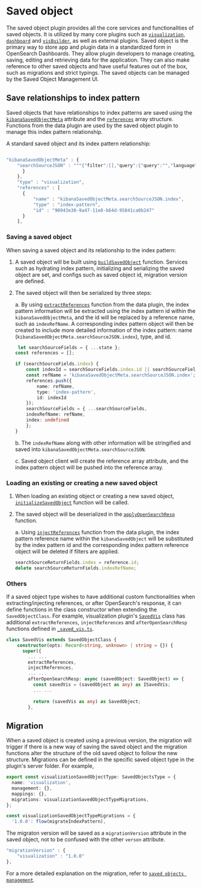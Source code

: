 # Saved object

The saved object plugin provides all the core services and functionalities of saved objects. It is utilized by many core plugins such as [`visualization`](../visualizations/), [`dashboard`](../dashboard/) and [`visBuilder`](../vis_builder/), as well as external plugins. Saved object is the primary way to store app and plugin data in a standardized form in OpenSearch Dashboards. They allow plugin developers to manage creating, saving, editing and retrieving data for the application. They can also make reference to other saved objects and have useful features out of the box, such as migrations and strict typings. The saved objects can be managed by the Saved Object Management UI.

## Save relationships to index pattern

Saved objects that have relationships to index patterns are saved using the [`kibanaSavedObjectMeta`](https://github.com/opensearch-project/OpenSearch-Dashboards/blob/4a06f5a6fe404a65b11775d292afaff4b8677c33/src/plugins/saved_objects/public/saved_object/helpers/serialize_saved_object.ts#L59) attribute and the [`references`](https://github.com/opensearch-project/OpenSearch-Dashboards/blob/4a06f5a6fe404a65b11775d292afaff4b8677c33/src/plugins/saved_objects/public/saved_object/helpers/serialize_saved_object.ts#L60) array structure. Functions from the data plugin are used by the saved object plugin to manage this index pattern relationship. 

A standard saved object and its index pattern relationship:

```ts

"kibanaSavedObjectMeta" : {
    "searchSourceJSON" : """{"filter":[],"query":{"query":"","language":"kuery"},"indexRefName":"kibanaSavedObjectMeta.searchSourceJSON.index"}"""
      }
    },
    "type" : "visualization",
    "references" : [
      {
          "name" : "kibanaSavedObjectMeta.searchSourceJSON.index",
          "type" : "index-pattern",
          "id" : "90943e30-9a47-11e8-b64d-95841ca0b247"
      }
    ],

```

### Saving a saved object

When saving a saved object and its relationship to the index pattern: 

1. A saved object will be built using [`buildSavedObject`](https://github.com/opensearch-project/OpenSearch-Dashboards/blob/4a06f5a6fe404a65b11775d292afaff4b8677c33/src/plugins/saved_objects/public/saved_object/helpers/build_saved_object.ts#L46) function. Services such as hydrating index pattern, initializing and serializing the saved object are set, and configs such as saved object id, migration version are defined.
2. The saved object will then be serialized by three steps: 

    a. By using [`extractReferences`](https://github.com/opensearch-project/OpenSearch-Dashboards/blob/4a06f5a6fe404a65b11775d292afaff4b8677c33/src/plugins/data/common/search/search_source/extract_references.ts#L35) function from the data plugin, the index pattern information will be extracted using the index pattern id within the `kibanaSavedObjectMeta`, and the id will be replaced by a reference name, such as `indexRefName`. A corresponding index pattern object will then be created to include more detailed information of the index pattern: name (`kibanaSavedObjectMeta.searchSourceJSON.index`), type, and id.

    ```ts
     let searchSourceFields = { ...state };
    const references = [];

    if (searchSourceFields.index) {
        const indexId = searchSourceFields.index.id || searchSourceFields.index;
        const refName = 'kibanaSavedObjectMeta.searchSourceJSON.index';
        references.push({
            name: refName,
            type: 'index-pattern',
            id: indexId
        });
        searchSourceFields = { ...searchSourceFields,
        indexRefName: refName,
        index: undefined
        };
    }
    ```

    b. The `indexRefName` along with other information will be stringified and saved into `kibanaSavedObjectMeta.searchSourceJSON`. 
    
    c. Saved object client will create the reference array attribute, and the index pattern object will be pushed into the  reference array.


### Loading an existing or creating a new saved object

1. When loading an existing object or creating a new saved object, [`initializeSavedObject`](https://github.com/opensearch-project/OpenSearch-Dashboards/blob/4a06f5a6fe404a65b11775d292afaff4b8677c33/src/plugins/saved_objects/public/saved_object/helpers/initialize_saved_object.ts#L38) function will be called. 
2. The saved object will be deserialized in the [`applyOpenSearchResp`](https://github.com/opensearch-project/OpenSearch-Dashboards/blob/4a06f5a6fe404a65b11775d292afaff4b8677c33/src/plugins/saved_objects/public/saved_object/helpers/apply_opensearch_resp.ts#L50) function.

    a. Using [`injectReferences`](https://github.com/opensearch-project/OpenSearch-Dashboards/blob/4a06f5a6fe404a65b11775d292afaff4b8677c33/src/plugins/data/common/search/search_source/inject_references.ts#L34) function from the data plugin, the index pattern reference name within the `kibanaSavedObject` will be substituted by the index pattern id and the corresponding index pattern reference object will be deleted if filters are applied.

    ```ts
    searchSourceReturnFields.index = reference.id;
    delete searchSourceReturnFields.indexRefName;
    ```

### Others
 
If a saved object type wishes to have additional custom functionalities when extracting/injecting references, or after OpenSearch's response, it can define functions in the class constructor when extending the `SavedObjectClass`. For example, visualization plugin's [`SavedVis`](https://github.com/opensearch-project/OpenSearch-Dashboards/blob/4a06f5a6fe404a65b11775d292afaff4b8677c33/src/plugins/visualizations/public/saved_visualizations/_saved_vis.ts#L91) class has additional `extractReferences`, `injectReferences` and `afterOpenSearchResp` functions defined in [`_saved_vis.ts`](../visualizations/public/saved_visualizations/_saved_vis.ts).

```ts
class SavedVis extends SavedObjectClass {
    constructor(opts: Record<string, unknown> | string = {}) {
      super({
        ... ...
        extractReferences,
        injectReferences,
        ... ...
        afterOpenSearchResp: async (savedObject: SavedObject) => {
          const savedVis = (savedObject as any) as ISavedVis;
          ... ...
          
          return (savedVis as any) as SavedObject;
        },
```

## Migration

When a saved object is created using a previous version, the migration will trigger if there is a new way of saving the saved object and the migration functions alter the structure of the old saved object to follow the new structure. Migrations can be defined in the specific saved object type in the plugin's server folder. For example, 

```ts
export const visualizationSavedObjectType: SavedObjectsType = {
  name: 'visualization',
  management: {},
  mappings: {},
  migrations: visualizationSavedObjectTypeMigrations,
};
```

```ts
const visualizationSavedObjectTypeMigrations = {
  '1.0.0': flow(migrateIndexPattern),
```

The migraton version will be saved as a `migrationVersion` attribute in the saved object, not to be confused with the other `verson` attribute.

```ts
"migrationVersion" : {
    "visualization" : "1.0.0"
},
```

For a more detailed explanation on the migration, refer to [`saved objects management`](src/core/server/saved_objects/migrations/README.md).